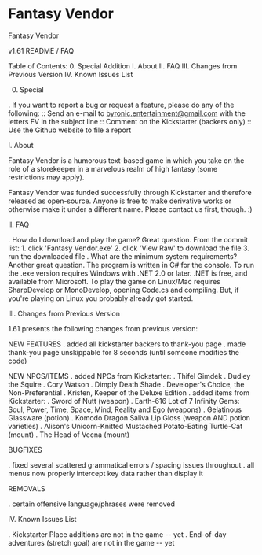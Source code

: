Fantasy Vendor
==============

Fantasy Vendor

v1.61 README / FAQ

Table of Contents:
 0. Special Addition
 I. About
 II. FAQ
 III. Changes from Previous Version
 IV. Known Issues List

0. Special

. If you want to report a bug or request a feature, please do any of the following:
	:: Send an e-mail to byronic.entertainment@gmail.com with the letters FV in the subject line
	:: Comment on the Kickstarter (backers only)
	:: Use the Github website to file a report

I. About

Fantasy Vendor is a humorous text-based game in which you take on the role of a storekeeper in a marvelous realm of high fantasy (some restrictions may apply). 

Fantasy Vendor was funded successfully through Kickstarter and therefore released as open-source. Anyone is free to make derivative works or otherwise make it under a different name. Please contact us first, though. :)

II. FAQ

. How do I download and play the game?
  Great question. From the commit list:
	1. click 'Fantasy Vendor.exe'
	2. click 'View Raw' to download the file
	3. run the downloaded file
. What are the minimum system requirements?
  Another great question.
  The program is written in C# for the console.
  To run the .exe version requires Windows with .NET 2.0 or later.
  .NET is free, and available from Microsoft.
  To play the game on Linux/Mac requires SharpDevelop or MonoDevelop, opening Code.cs and compiling.
  But, if you're playing on Linux you probably already got started.

III. Changes from Previous Version

1.61 presents the following changes from previous version:

NEW FEATURES
. added all kickstarter backers to thank-you page
. made thank-you page unskippable for 8 seconds (until someone modifies the code)

NEW NPCS/ITEMS
. added NPCs from Kickstarter:
 . Thifel Gimdek
 . Dudley the Squire
 . Cory Watson
 . Dimply Death Shade
 . Developer's Choice, the Non-Preferential
 . Kristen, Keeper of the Deluxe Edition
. added items from Kickstarter:
 . Sword of Nutt (weapon)
 . Earth-616 Lot of 7 Infinity Gems: Soul, Power, Time, Space, Mind, Reality and Ego (weapons)
 . Gelatinous Glassware (potion)
 . Komodo Dragon Saliva Lip Gloss (weapon AND potion varieties)
 . Alison's Unicorn-Knitted Mustached Potato-Eating Turtle-Cat (mount)
 . The Head of Vecna (mount)

BUGFIXES

. fixed several scattered grammatical errors / spacing issues throughout
. all menus now properly intercept key data rather than display it

REMOVALS

. certain offensive language/phrases were removed


IV. Known Issues List

. Kickstarter Place additions are not in the game -- yet
. End-of-day adventures (stretch goal) are not in the game -- yet
